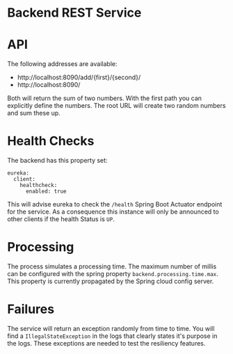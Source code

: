 # Backend REST Service

# API

The following addresses are available:
- http://localhost:8090/add/{first}/{second}/
- http://localhost:8090/

Both will return the sum of two numbers. With the first path you can explicitly define the numbers.
The root URL will create two random numbers and sum these up.

# Health Checks

The backend has this property set:

    eureka:
      client:
        healthcheck:
          enabled: true

This will advise eureka to check the `/health` Spring Boot Actuator endpoint for the service. As a consequence this instance will only be announced to other clients if the health Status is `UP`.

# Processing

The process simulates a processing time. The maximum number of millis can be configured with the spring property `backend.processing.time.max`. This property is currently propagated by the Spring cloud config server. 

# Failures

The service will return an exception randomly from time to time. You will find a `IllegalStateException` in the logs that clearly states it's purpose in the logs. These exceptions are needed to test the resiliency features.